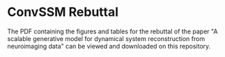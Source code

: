 # ConvSSM Rebuttal

The PDF containing the figures and tables for the rebuttal of the paper "A scalable generative model for dynamical system reconstruction from neuroimaging data" can be viewed and downloaded on this repository.
